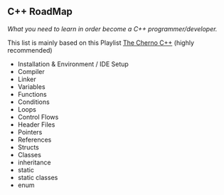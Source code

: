 C++ RoadMap
---------

*What you need to learn in order become a C++ programmer/developer.*

This list is mainly based on this Playlist [The Cherno C++](https://youtube.com/playlist?list=PLlrATfBNZ98dudnM48yfGUldqGD0S4FFb&si=jGZDe7meWF9nwYdx) (highly recommended)


* Installation & Environment / IDE Setup
* Compiler
* Linker
* Variables
* Functions
* Conditions
* Loops
* Control Flows
* Header Files
* Pointers
* References
* Structs
* Classes
* inheritance
* static
* static classes
* enum

